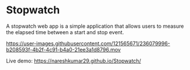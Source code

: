 # Stopwatch

A stopwatch web app is a simple application that allows users to measure the elapsed time between a start and stop event.





https://user-images.githubusercontent.com/121565671/236079996-b208593f-4b2f-4c91-b4a0-21ee3a1d8796.mov

Live demo: https://nareshkumar29.github.io/Stopwatch/

